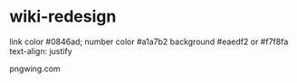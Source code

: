 # wiki-redesign


link color  #0846ad;
number color #a1a7b2
background #eaedf2 or #f7f8fa
text-align: justify

pngwing.com
